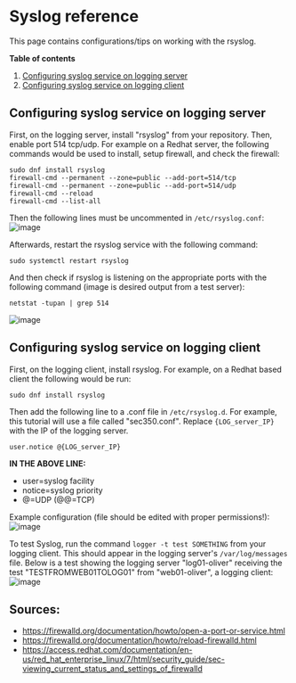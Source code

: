 # Syslog reference
This page contains configurations/tips on working with the rsyslog.

**Table of contents**
1. [Configuring syslog service on logging server](#configuring-syslog-service-on-logging-server)
2. [Configuring syslog service on logging client](#configuring-syslog-service-on-logging-client)

## Configuring syslog service on logging server
First, on the logging server, install "rsyslog" from your repository. Then, enable port 514 tcp/udp. For example on a Redhat server, the following commands would be used to install, setup firewall, and check the firewall:
```
sudo dnf install rsyslog  
firewall-cmd --permanent --zone=public --add-port=514/tcp  
firewall-cmd --permanent --zone=public --add-port=514/udp  
firewall-cmd --reload  
firewall-cmd --list-all
```

Then the following lines must be uncommented in `/etc/rsyslog.conf`:
![image](https://user-images.githubusercontent.com/71083461/212767775-7454ce85-6b1d-4ec7-b525-7fed245863f7.png)

Afterwards, restart the rsyslog service with the following command:
```
sudo systemctl restart rsyslog
```

And then check if rsyslog is listening on the appropriate ports with the following command (image is desired output from a test server):
```
netstat -tupan | grep 514
```
![image](https://user-images.githubusercontent.com/71083461/212768235-a94d145f-2ec0-40ef-804b-935fe4082250.png)

## Configuring syslog service on logging client
First, on the logging client, install rsyslog. For example, on a Redhat based client the following would be run:
```
sudo dnf install rsyslog 
```

Then add the following line to a .conf file in `/etc/rsyslog.d`. For example, this tutorial will use a file called "sec350.conf". Replace `{LOG_server_IP}` with the IP of the logging server.
```
user.notice @{LOG_server_IP}
```

**IN THE ABOVE LINE:**
* user=syslog facility
* notice=syslog priority
* @=UDP (@@=TCP)

Example configuration (file should be edited with proper permissions!):
![image](https://user-images.githubusercontent.com/71083461/212943446-58e2143f-b867-4f8a-9c89-1c4801f127c9.png)

To test Syslog, run the command `logger -t test SOMETHING` from your logging client. This should appear in the logging server's `/var/log/messages` file. Below is a test showing the logging server "log01-oliver" receiving the test "TESTFROMWEB01TOLOG01" from "web01-oliver", a logging client:
![image](https://user-images.githubusercontent.com/71083461/212769825-b12dfe85-7b96-46f6-9c12-1355314d2d61.png)


## Sources:
- https://firewalld.org/documentation/howto/open-a-port-or-service.html
- https://firewalld.org/documentation/howto/reload-firewalld.html
- https://access.redhat.com/documentation/en-us/red_hat_enterprise_linux/7/html/security_guide/sec-viewing_current_status_and_settings_of_firewalld

